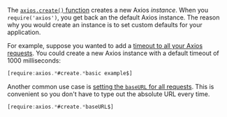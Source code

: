 The [`axios.create()` function](https://github.com/axios/axios#creating-an-instance)
creates a new Axios _instance_. When you `require('axios')`, you get back an
the default Axios instance. The reason why you would create an instance is to
set custom defaults for your application.

For example, suppose you wanted
to add a [timeout to all your Axios requests](https://medium.com/@masnun/handling-timeout-in-axios-479269d83c68). You could
create a new Axios instance with a default timeout of 1000 milliseconds:

```javascript
[require:axios.*#create.*basic example$]
```

Another common use case is [setting the `baseURL` for all requests](https://github.com/axios/axios#axioscreateconfig). This is convenient so you
don't have to type out the absolute URL every time.

```javascript
[require:axios.*#create.*baseURL$]
```